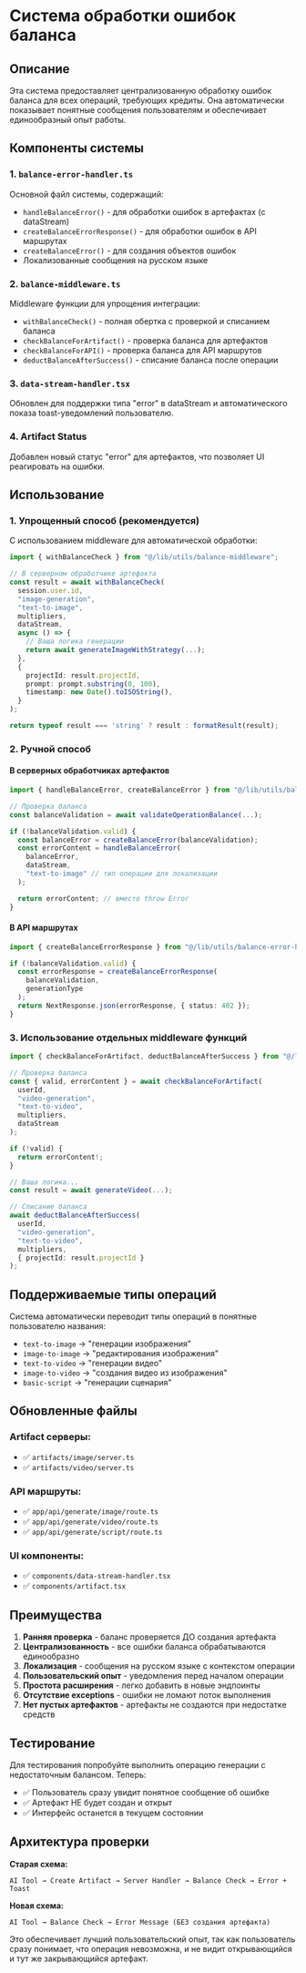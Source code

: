 # Система обработки ошибок баланса

## Описание

Эта система предоставляет централизованную обработку ошибок баланса для всех операций, требующих кредиты. Она автоматически показывает понятные сообщения пользователям и обеспечивает единообразный опыт работы.

## Компоненты системы

### 1. `balance-error-handler.ts`

Основной файл системы, содержащий:

- `handleBalanceError()` - для обработки ошибок в артефактах (с dataStream)
- `createBalanceErrorResponse()` - для обработки ошибок в API маршрутах
- `createBalanceError()` - для создания объектов ошибок
- Локализованные сообщения на русском языке

### 2. `balance-middleware.ts`

Middleware функции для упрощения интеграции:

- `withBalanceCheck()` - полная обертка с проверкой и списанием баланса
- `checkBalanceForArtifact()` - проверка баланса для артефактов
- `checkBalanceForAPI()` - проверка баланса для API маршрутов
- `deductBalanceAfterSuccess()` - списание баланса после операции

### 3. `data-stream-handler.tsx`

Обновлен для поддержки типа "error" в dataStream и автоматического показа toast-уведомлений пользователю.

### 4. Artifact Status

Добавлен новый статус "error" для артефактов, что позволяет UI реагировать на ошибки.

## Использование

### 1. Упрощенный способ (рекомендуется)

С использованием middleware для автоматической обработки:

```typescript
import { withBalanceCheck } from "@/lib/utils/balance-middleware";

// В серверном обработчике артефакта
const result = await withBalanceCheck(
  session.user.id,
  "image-generation",
  "text-to-image",
  multipliers,
  dataStream,
  async () => {
    // Ваша логика генерации
    return await generateImageWithStrategy(...);
  },
  {
    projectId: result.projectId,
    prompt: prompt.substring(0, 100),
    timestamp: new Date().toISOString(),
  }
);

return typeof result === 'string' ? result : formatResult(result);
```

### 2. Ручной способ

#### В серверных обработчиках артефактов

```typescript
import { handleBalanceError, createBalanceError } from "@/lib/utils/balance-error-handler";

// Проверка баланса
const balanceValidation = await validateOperationBalance(...);

if (!balanceValidation.valid) {
  const balanceError = createBalanceError(balanceValidation);
  const errorContent = handleBalanceError(
    balanceError,
    dataStream,
    "text-to-image" // тип операции для локализации
  );

  return errorContent; // вместо throw Error
}
```

#### В API маршрутах

```typescript
import { createBalanceErrorResponse } from "@/lib/utils/balance-error-handler";

if (!balanceValidation.valid) {
  const errorResponse = createBalanceErrorResponse(
    balanceValidation,
    generationType
  );
  return NextResponse.json(errorResponse, { status: 402 });
}
```

### 3. Использование отдельных middleware функций

```typescript
import { checkBalanceForArtifact, deductBalanceAfterSuccess } from "@/lib/utils/balance-middleware";

// Проверка баланса
const { valid, errorContent } = await checkBalanceForArtifact(
  userId,
  "video-generation",
  "text-to-video",
  multipliers,
  dataStream
);

if (!valid) {
  return errorContent!;
}

// Ваша логика...
const result = await generateVideo(...);

// Списание баланса
await deductBalanceAfterSuccess(
  userId,
  "video-generation",
  "text-to-video",
  multipliers,
  { projectId: result.projectId }
);
```

## Поддерживаемые типы операций

Система автоматически переводит типы операций в понятные пользователю названия:

- `text-to-image` → "генерации изображения"
- `image-to-image` → "редактирования изображения"
- `text-to-video` → "генерации видео"
- `image-to-video` → "создания видео из изображения"
- `basic-script` → "генерации сценария"

## Обновленные файлы

### Artifact серверы:

- ✅ `artifacts/image/server.ts`
- ✅ `artifacts/video/server.ts`

### API маршруты:

- ✅ `app/api/generate/image/route.ts`
- ✅ `app/api/generate/video/route.ts`
- ✅ `app/api/generate/script/route.ts`

### UI компоненты:

- ✅ `components/data-stream-handler.tsx`
- ✅ `components/artifact.tsx`

## Преимущества

1. **Ранняя проверка** - баланс проверяется ДО создания артефакта
2. **Централизованность** - все ошибки баланса обрабатываются единообразно
3. **Локализация** - сообщения на русском языке с контекстом операции
4. **Пользовательский опыт** - уведомления перед началом операции
5. **Простота расширения** - легко добавить в новые эндпоинты
6. **Отсутствие exceptions** - ошибки не ломают поток выполнения
7. **Нет пустых артефактов** - артефакты не создаются при недостатке средств

## Тестирование

Для тестирования попробуйте выполнить операцию генерации с недостаточным балансом. Теперь:

- ✅ Пользователь сразу увидит понятное сообщение об ошибке
- ✅ Артефакт НЕ будет создан и открыт
- ✅ Интерфейс останется в текущем состоянии

## Архитектура проверки

**Старая схема:**

```
AI Tool → Create Artifact → Server Handler → Balance Check → Error + Toast
```

**Новая схема:**

```
AI Tool → Balance Check → Error Message (БЕЗ создания артефакта)
```

Это обеспечивает лучший пользовательский опыт, так как пользователь сразу понимает, что операция невозможна, и не видит открывающийся и тут же закрывающийся артефакт.
